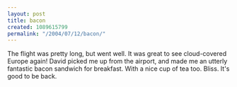 ```yaml
---
layout: post
title: bacon
created: 1089615799
permalink: "/2004/07/12/bacon/"
---
```

The flight was pretty long, but went well.  It was great to see cloud-covered Europe again!  David picked me up from the airport, and made me an utterly fantastic bacon sandwich for breakfast.  With a nice cup of tea too.  Bliss.  It's good to be back.
